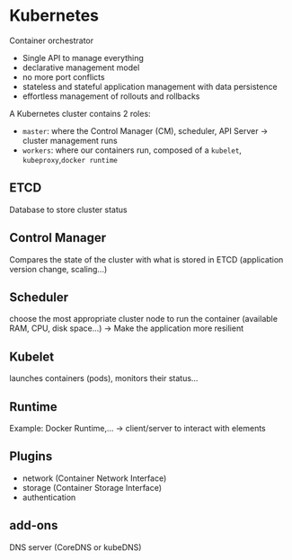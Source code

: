 # Kubernetes
Container orchestrator

- Single API to manage everything
- declarative management model
- no more port conflicts
- stateless and stateful application management with data persistence
- effortless management of rollouts and rollbacks


A Kubernetes cluster contains 2 roles:

- `master`: where the Control Manager (CM), scheduler, API Server → cluster management runs
- `workers`: where our containers run, composed of a `kubelet`, `kubeproxy`,`docker runtime`



## ETCD

Database to store cluster status

## Control Manager

Compares the state of the cluster with what is stored in ETCD (application version change, scaling...)

## Scheduler

choose the most appropriate cluster node to run the container (available RAM, CPU, disk space...) → Make the application more resilient

## Kubelet

launches containers (pods), monitors their status...

<!-- ## Kubeproxy -->

## Runtime

Example: Docker Runtime,... → client/server to interact with elements

## Plugins

- network (Container Network Interface)
- storage (Container Storage Interface)
- authentication

## add-ons

DNS server (CoreDNS or kubeDNS)